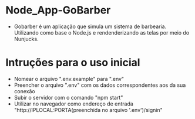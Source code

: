 # Node_App-GoBarber

- Gobarber é um aplicação que simula um sistema de barbearia. Utilizando como base o Node.js e rendenderizando as telas por meio do Nunjucks.

# Intruções para o uso inicial

- Nomear o arquivo ".env.example" para ".env"
- Preencher o arquivo ".env" com os dados correspondentes aos da sua conexão
- Subir o servidor com o comando "npm start"
- Utilizar no navegador como endereço de entrada "http://IPLOCAL:PORTA(preenchida no arquivo '.env')/signin"
